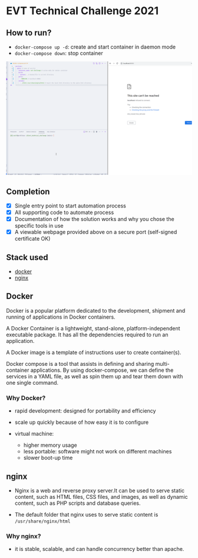 # EVT Technical Challenge 2021

## How to run?

- `docker-compose up -d`: create and start container in daemon mode
- `docker-compose down`: stop container

![Gif of project ](assets/working-version.gif)

## Completion

- [x] Single entry point to start automation process
- [x] All supporting code to automate process
- [x] Documentation of how the solution works and why you chose the specific tools in use
- [x] A viewable webpage provided above on a secure port (self-signed certificate OK)

## Stack used

- [docker](#docker)
- [nginx](#nginx)

## Docker

Docker is a popular platform dedicated to the development, shipment and running of applications in Docker containers.

A Docker Container is a lightweight, stand-alone, platform-independent executable package. It has all the dependencies required to run an application.

A Docker image is a template of instructions user to create container(s).

Docker compose is a tool that assists in defining and sharing multi-container applications. By using docker-compose, we can define the services in a YAML file, as well as spin them up and tear them down with one single command.

### Why Docker?

- rapid development: designed for portability and efficiency
- scale up quickly because of how easy it is to configure
- virtual machine:

  - higher memory usage
  - less portable: software might not work on different machines
  - slower boot-up time

## nginx

- Nginx is a web and reverse proxy server.It can be used to serve static content, such as HTML files, CSS files, and images, as well as dynamic content, such as PHP scripts and database queries.

- The default folder that nginx uses to serve static content is `/usr/share/nginx/html`

### Why nginx?

- it is stable, scalable, and can handle concurrency better than apache.

